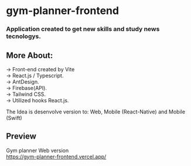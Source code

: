 # gym-planner-frontend

### Application created to get new skills and study news tecnologys.

## More About:


-> Front-end created by Vite</br>
-> React.js / Typescript.</br>
-> AntDesign.</br>
-> Firebase(API).</br>
-> Tailwind CSS.</br>
-> Utilized hooks React.js.</br>

The Idea is desenvolve version to: Web, Mobile (React-Native) and Mobile (Swift)

## Preview 
 Gym planner Web version </br>
https://gym-planner-frontend.vercel.app/

